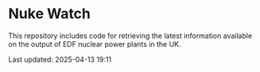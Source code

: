 # Nuke Watch

This repository includes code for retrieving the latest information available on the output of EDF nuclear power plants in the UK.

Last updated: 2025-04-13 19:11